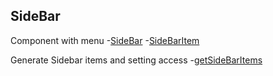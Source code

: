 ## SideBar

 Component with menu
-[SideBar](./UI/SideBar/SideBar.tsx)
-[SideBarItem](./UI/SidebarItem/SidebarItem.tsx)

 Generate Sidebar items and setting access
-[getSideBarItems](./Model/selectors/getSideBarItems.ts)